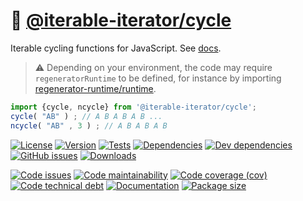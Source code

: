 :juggling_person: [@iterable-iterator/cycle](https://iterable-iterator.github.io/cycle)
==

Iterable cycling functions for JavaScript.
See [docs](https://iterable-iterator.github.io/cycle/index.html).

> :warning: Depending on your environment, the code may require
> `regeneratorRuntime` to be defined, for instance by importing
> [regenerator-runtime/runtime](https://www.npmjs.com/package/regenerator-runtime).

```js
import {cycle, ncycle} from '@iterable-iterator/cycle';
cycle( "AB" ) ; // A B A B A B ...
ncycle( "AB" , 3 ) ; // A B A B A B
```

[![License](https://img.shields.io/github/license/iterable-iterator/cycle.svg)](https://raw.githubusercontent.com/iterable-iterator/cycle/main/LICENSE)
[![Version](https://img.shields.io/npm/v/@iterable-iterator/cycle.svg)](https://www.npmjs.org/package/@iterable-iterator/cycle)
[![Tests](https://img.shields.io/github/workflow/status/iterable-iterator/cycle/ci:test?event=push&label=tests)](https://github.com/iterable-iterator/cycle/actions/workflows/ci:test.yml?query=branch:main)
[![Dependencies](https://img.shields.io/david/iterable-iterator/cycle.svg)](https://david-dm.org/iterable-iterator/cycle)
[![Dev dependencies](https://img.shields.io/david/dev/iterable-iterator/cycle.svg)](https://david-dm.org/iterable-iterator/cycle?type=dev)
[![GitHub issues](https://img.shields.io/github/issues/iterable-iterator/cycle.svg)](https://github.com/iterable-iterator/cycle/issues)
[![Downloads](https://img.shields.io/npm/dm/@iterable-iterator/cycle.svg)](https://www.npmjs.org/package/@iterable-iterator/cycle)

[![Code issues](https://img.shields.io/codeclimate/issues/iterable-iterator/cycle.svg)](https://codeclimate.com/github/iterable-iterator/cycle/issues)
[![Code maintainability](https://img.shields.io/codeclimate/maintainability/iterable-iterator/cycle.svg)](https://codeclimate.com/github/iterable-iterator/cycle/trends/churn)
[![Code coverage (cov)](https://img.shields.io/codecov/c/gh/iterable-iterator/cycle/main.svg)](https://codecov.io/gh/iterable-iterator/cycle)
[![Code technical debt](https://img.shields.io/codeclimate/tech-debt/iterable-iterator/cycle.svg)](https://codeclimate.com/github/iterable-iterator/cycle/trends/technical_debt)
[![Documentation](https://iterable-iterator.github.io/cycle/badge.svg)](https://iterable-iterator.github.io/cycle/source.html)
[![Package size](https://img.shields.io/bundlephobia/minzip/@iterable-iterator/cycle)](https://bundlephobia.com/result?p=@iterable-iterator/cycle)
